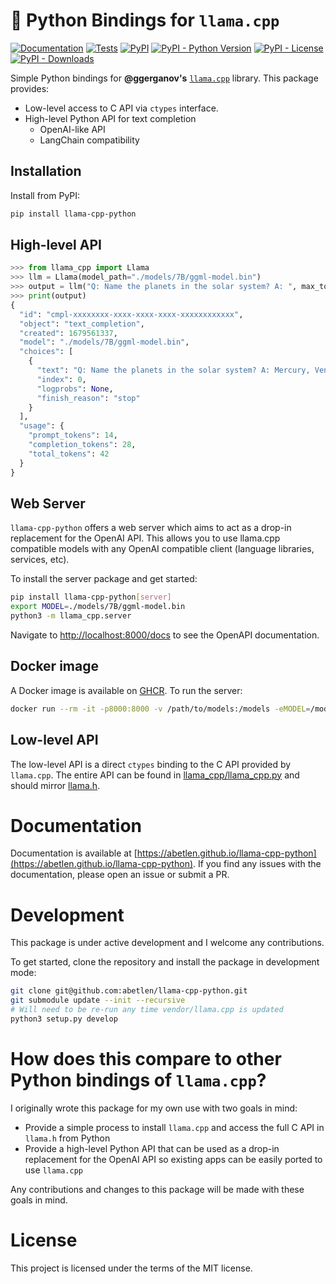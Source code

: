 # 🦙 Python Bindings for `llama.cpp`

[![Documentation](https://img.shields.io/badge/docs-passing-green.svg)](https://abetlen.github.io/llama-cpp-python)
[![Tests](https://github.com/abetlen/llama-cpp-python/actions/workflows/test.yaml/badge.svg?branch=main)](https://github.com/abetlen/llama-cpp-python/actions/workflows/test.yaml)
[![PyPI](https://img.shields.io/pypi/v/llama-cpp-python)](https://pypi.org/project/llama-cpp-python/)
[![PyPI - Python Version](https://img.shields.io/pypi/pyversions/llama-cpp-python)](https://pypi.org/project/llama-cpp-python/)
[![PyPI - License](https://img.shields.io/pypi/l/llama-cpp-python)](https://pypi.org/project/llama-cpp-python/)
[![PyPI - Downloads](https://img.shields.io/pypi/dm/llama-cpp-python)](https://pypi.org/project/llama-cpp-python/)

Simple Python bindings for **@ggerganov's** [`llama.cpp`](https://github.com/ggerganov/llama.cpp) library.
This package provides:

- Low-level access to C API via `ctypes` interface.
- High-level Python API for text completion
  - OpenAI-like API
  - LangChain compatibility

## Installation

Install from PyPI:

```bash
pip install llama-cpp-python
```

## High-level API

```python
>>> from llama_cpp import Llama
>>> llm = Llama(model_path="./models/7B/ggml-model.bin")
>>> output = llm("Q: Name the planets in the solar system? A: ", max_tokens=32, stop=["Q:", "\n"], echo=True)
>>> print(output)
{
  "id": "cmpl-xxxxxxxx-xxxx-xxxx-xxxx-xxxxxxxxxxxx",
  "object": "text_completion",
  "created": 1679561337,
  "model": "./models/7B/ggml-model.bin",
  "choices": [
    {
      "text": "Q: Name the planets in the solar system? A: Mercury, Venus, Earth, Mars, Jupiter, Saturn, Uranus, Neptune and Pluto.",
      "index": 0,
      "logprobs": None,
      "finish_reason": "stop"
    }
  ],
  "usage": {
    "prompt_tokens": 14,
    "completion_tokens": 28,
    "total_tokens": 42
  }
}
```

## Web Server

`llama-cpp-python` offers a web server which aims to act as a drop-in replacement for the OpenAI API.
This allows you to use llama.cpp compatible models with any OpenAI compatible client (language libraries, services, etc).

To install the server package and get started:

```bash
pip install llama-cpp-python[server]
export MODEL=./models/7B/ggml-model.bin
python3 -m llama_cpp.server
```

Navigate to [http://localhost:8000/docs](http://localhost:8000/docs) to see the OpenAPI documentation.

## Docker image

A Docker image is available on [GHCR](https://ghcr.io/abetlen/llama-cpp-python). To run the server:

```bash
docker run --rm -it -p8000:8000 -v /path/to/models:/models -eMODEL=/models/ggml-model-name.bin ghcr.io/abetlen/llama-cpp-python:latest
```

## Low-level API

The low-level API is a direct `ctypes` binding to the C API provided by `llama.cpp`.
The entire API can be found in [llama_cpp/llama_cpp.py](https://github.com/abetlen/llama-cpp-python/blob/master/llama_cpp/llama_cpp.py) and should mirror [llama.h](https://github.com/ggerganov/llama.cpp/blob/master/llama.h).


# Documentation

Documentation is available at [https://abetlen.github.io/llama-cpp-python](https://abetlen.github.io/llama-cpp-python).
If you find any issues with the documentation, please open an issue or submit a PR.

# Development

This package is under active development and I welcome any contributions.

To get started, clone the repository and install the package in development mode:

```bash
git clone git@github.com:abetlen/llama-cpp-python.git
git submodule update --init --recursive
# Will need to be re-run any time vendor/llama.cpp is updated
python3 setup.py develop
```

# How does this compare to other Python bindings of `llama.cpp`?

I originally wrote this package for my own use with two goals in mind:

- Provide a simple process to install `llama.cpp` and access the full C API in `llama.h` from Python
- Provide a high-level Python API that can be used as a drop-in replacement for the OpenAI API so existing apps can be easily ported to use `llama.cpp`

Any contributions and changes to this package will be made with these goals in mind.

# License

This project is licensed under the terms of the MIT license.
